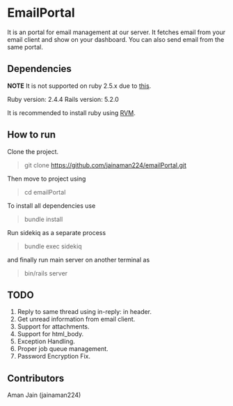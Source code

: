 # EmailPortal

It is an portal for email management at our server. It fetches email from your email client and show on your dashboard. You can also send email from the same portal.

## Dependencies

**NOTE** It is not supported on ruby 2.5.x due to [this](https://github.com/mikel/mail/issues/1209).

Ruby version: 2.4.4
Rails version: 5.2.0

It is recommended to install ruby using [RVM](https://rvm.io).

## How to run

Clone the project.

> git clone https://github.com/jainaman224/emailPortal.git

Then move to project using

> cd emailPortal

To install all dependencies use

> bundle install

Run sidekiq as a separate process

> bundle exec sidekiq

and finally run main server on another terminal as

> bin/rails server

## TODO

1. Reply to same thread using in-reply: <message-id> in header.
2. Get unread information from email client.
3. Support for attachments.
4. Support for html_body.
5. Exception Handling.
6. Proper job queue management.
7. Password Encryption Fix.

## Contributors

Aman Jain (jainaman224)
